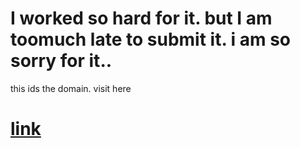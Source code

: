 # I worked so hard for it. but I am toomuch late to submit it. i am so sorry for it..
this ids the domain. visit here 
# [link](https://tailwind-css-1-habluprogrammer-assignment.vercel.app/)
